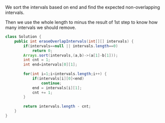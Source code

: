 
We sort the intervals based on end and find the expected non-overlapping intervals.

Then we use the whole length to minus the result of 1st step to know how many intervals we should remove.

```Java
class Solution {
    public int eraseOverlapIntervals(int[][] intervals) {
        if(intervals==null || intervals.length==0)
            return 0;
        Arrays.sort(intervals,(a,b)->(a[1]-b[1]));
        int cnt = 1;
        int end=intervals[0][1];
        
        for(int i=1;i<intervals.length;i++) {
            if(intervals[i][0]<end)
                continue;
            end = intervals[i][1];
            cnt += 1;
        }
        
        return intervals.length - cnt;
    }
}

```